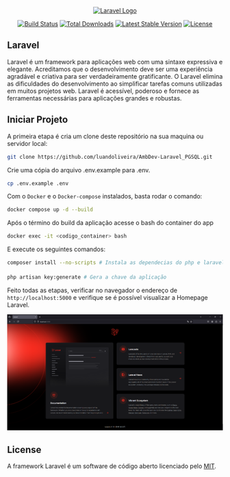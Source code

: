 <p align="center"><a href="https://laravel.com" target="_blank"><img src="https://raw.githubusercontent.com/laravel/art/master/logo-lockup/5%20SVG/2%20CMYK/1%20Full%20Color/laravel-logolockup-cmyk-red.svg" width="400" alt="Laravel Logo"></a></p>

<p align="center">
<a href="https://github.com/laravel/framework/actions"><img src="https://github.com/laravel/framework/workflows/tests/badge.svg" alt="Build Status"></a>
<a href="https://packagist.org/packages/laravel/framework"><img src="https://img.shields.io/packagist/dt/laravel/framework" alt="Total Downloads"></a>
<a href="https://packagist.org/packages/laravel/framework"><img src="https://img.shields.io/packagist/v/laravel/framework" alt="Latest Stable Version"></a>
<a href="https://packagist.org/packages/laravel/framework"><img src="https://img.shields.io/packagist/l/laravel/framework" alt="License"></a>
</p>

## Laravel

Laravel é um framework para aplicações web com uma sintaxe expressiva e elegante. Acreditamos que o desenvolvimento deve ser uma experiência agradável e criativa para ser verdadeiramente gratificante. O Laravel elimina as dificuldades do desenvolvimento ao simplificar tarefas comuns utilizadas em muitos projetos web.
Laravel é acessível, poderoso e fornece as ferramentas necessárias para aplicações grandes e robustas.

## Iniciar Projeto

A primeira etapa é cria um clone deste repositório na sua maquina ou servidor local:
```bash
git clone https://github.com/luandoliveira/AmbDev-Laravel_PGSQL.git
```

Crie uma cópia do arquivo .env.example para .env.
```bash
cp .env.example .env
```
Com o ``Docker`` e o ``Docker-compose`` instalados, basta rodar o comando:
```bash
docker compose up -d --build
```
Após o término do build da aplicação acesse o bash do container do app
```bash
docker exec -it <codigo_container> bash
```
E execute os seguintes comandos:
```bash
composer install --no-scripts # Instala as dependecias do php e laravel

php artisan key:generate # Gera a chave da aplicação
```
Feito todas as etapas, verificar no navegador o endereço de ``http://localhost:5000`` e verifique se é possível visualizar a Homepage Laravel.

![Homepage](/home.png)


## License

A framework Laravel é um software de código aberto licenciado pelo [MIT](https://opensource.org/licenses/MIT).


